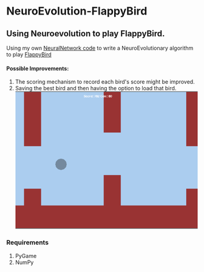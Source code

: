 # NeuroEvolution-FlappyBird
## Using Neuroevolution to play FlappyBird.

Using my own [NeuralNetwork code](https://github.com/ta9ay/NeuralNet-from-scratch "NeuralNet-from_scratch") to write a NeuroEvolutionary algorithm to play [FlappyBird](https://github.com/jmathison/Flappython)
#### Possible Improvements:
1. The scoring mechanism to record each bird's score might be improved.
2. Saving the best bird and then having the option to load that bird.
![screen: ](https://github.com/ta9ay/NeuroEvolution-FlappyBird/blob/master/Screenshot.png)
### Requirements
1. PyGame
2. NumPy
